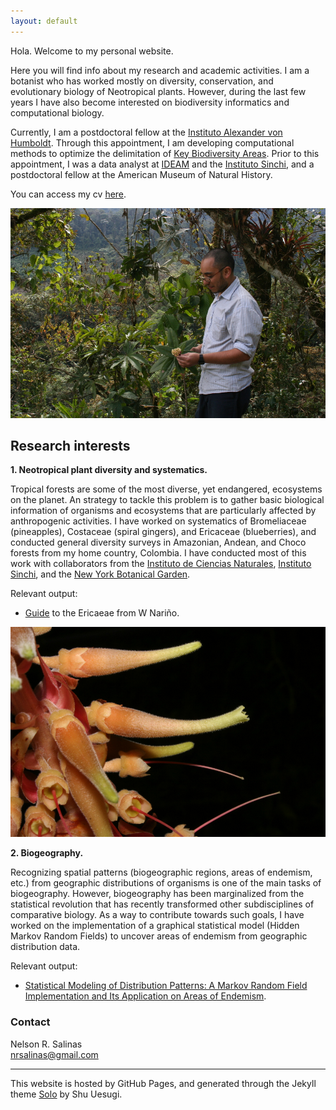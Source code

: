 ```yaml
---
layout: default
---
```


Hola. Welcome to my personal website.

Here you will find info about my research and academic activities. I am a botanist who has worked mostly on diversity, conservation, and evolutionary biology of Neotropical plants. However, during the last few years I have also become interested on biodiversity informatics and computational biology.

Currently, I am a postdoctoral fellow at the [Instituto Alexander von Humboldt](http://www.humboldt.org.co/ "Instituto Humboldt"). Through this appointment, I am developing computational methods to optimize the delimitation of [Key Biodiversity Areas](http://www.keybiodiversityareas.org/what-are-kbas "What are KBAs?"). Prior to this appointment, I was a data analyst at [IDEAM](http://www.ideam.gov.co/ "IDEAM") and the [Instituto Sinchi](https://sinchi.org.co "Sinchi"), and a postdoctoral fellow at the American Museum of Natural History.

You can access my cv [here](nrsalinas_cv.pdf "Nelson Salinas CV").

![](Collecting.jpg "Collecting plants in Norte de Santander, Colombia")


## Research interests


__1. Neotropical plant diversity and systematics.__

Tropical forests are some of the most diverse, yet endangered, ecosystems on the planet. An strategy to tackle this problem is to gather basic biological information of organisms and ecosystems that are particularly affected by anthropogenic activities. I have worked on systematics of Bromeliaceae (pineapples), Costaceae (spiral gingers), and Ericaceae (blueberries), and conducted general diversity surveys in Amazonian, Andean, and Choco forests from my home country, Colombia. I have conducted most of this work with collaborators from the [Instituto de Ciencias Naturales](http://ciencias.bogota.unal.edu.co/icn/ "ICN"), [Instituto Sinchi](http://www.sinchi.org.co/), and the [New York Botanical Garden](http://www.nybg.org/science-new/).

Relevant output:

- [Guide](Ericaceae_Narino.pdf "Las ericáceas de la vertiente pacífica de Nariño, Colombia") to the Ericaeae from W Nariño.

![](Orthaea_cordata.jpg "Orthaea cordata")



__2. Biogeography.__

Recognizing spatial patterns (biogeographic regions, areas of endemism, etc.) from geographic distributions of organisms is one of the main tasks of biogeography. However, biogeography has been marginalized from the statistical revolution that has recently transformed other subdisciplines of comparative biology. As a way to contribute towards such goals, I have worked on the implementation of a graphical statistical model (Hidden Markov Random Fields) to uncover areas of endemism from geographic distribution data.

Relevant output:

- [Statistical Modeling of Distribution Patterns: A Markov Random Field Implementation and Its Application on Areas of Endemism](Salinas_Wheeler_2020.pdf "HMRF article").


### Contact

Nelson R. Salinas  
nrsalinas@gmail.com

______

This website is hosted by GitHub Pages, and generated through the Jekyll theme [Solo](http://chibicode.github.io/solo) by Shu Uesugi.

